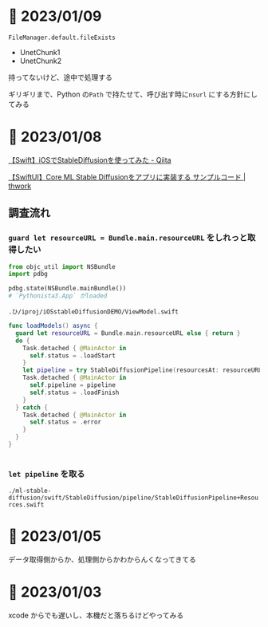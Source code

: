 # 📝 2023/01/09

`FileManager.default.fileExists`


- UnetChunk1
- UnetChunk2

持ってないけど、途中で処理する


ギリギリまで、Python の`Path` で持たせて、呼び出す時に`nsurl` にする方針にしてみる

# 📝 2023/01/08


[【Swift】iOSでStableDiffusionを使ってみた - Qiita](https://qiita.com/SNQ-2001/items/2d33dc535cf106189f75)


[【SwiftUI】Core ML Stable Diffusionをアプリに実装する サンプルコード | thwork](https://thwork.net/2022/12/07/swiftui_core-ml-stable-diffusion_app_sample/)




## 調査流れ

### `guard let resourceURL = Bundle.main.resourceURL` をしれっと取得したい


```python
from objc_util import NSBundle
import pdbg

pdbg.state(NSBundle.mainBundle())
# `Pythonista3.App` がloaded

```




`.ひ/iproj/iOSstableDiffusionDEMO/ViewModel.swift`

```ViewModel.swift
func loadModels() async {
  guard let resourceURL = Bundle.main.resourceURL else { return }
  do {
    Task.detached { @MainActor in
      self.status = .loadStart
    }
    let pipeline = try StableDiffusionPipeline(resourcesAt: resourceURL)
    Task.detached { @MainActor in
      self.pipeline = pipeline
      self.status = .loadFinish
    }
  } catch {
    Task.detached { @MainActor in
      self.status = .error
    }
  }
}
    
```

### `let pipeline` を取る


`./ml-stable-diffusion/swift/StableDiffusion/pipeline/StableDiffusionPipeline+Resources.swift`




# 📝 2023/01/05


データ取得側からか、処理側からかわからんくなってきてる


# 📝 2023/01/03

xcode からでも遅いし、本機だと落ちるけどやってみる


